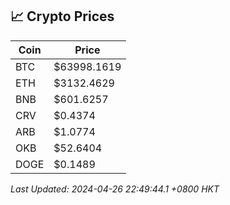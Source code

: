 ## 📈 Crypto Prices

| Coin | Price |
| ---- | ----- |
| BTC | $63998.1619 |
| ETH | $3132.4629 |
| BNB | $601.6257 |
| CRV | $0.4374 |
| ARB | $1.0774 |
| OKB | $52.6404 |
| DOGE | $0.1489 |

_Last Updated: 2024-04-26 22:49:44.1 +0800 HKT_